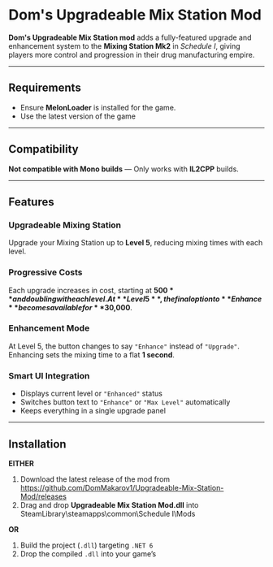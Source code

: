 # Dom's Upgradeable Mix Station Mod

**Dom's Upgradeable Mix Station mod** adds a fully-featured upgrade and enhancement system to the **Mixing Station Mk2** in *Schedule I*, giving players more control and progression in their drug manufacturing empire.

---

## Requirements

- Ensure **MelonLoader** is installed for the game.
- Use the latest version of the game

---

## Compatibility

**Not compatible with Mono builds** — Only works with **IL2CPP** builds.

---

## Features

### Upgradeable Mixing Station  
Upgrade your Mixing Station up to **Level 5**, reducing mixing times with each level.

### Progressive Costs  
Each upgrade increases in cost, starting at **$500** and doubling with each level.  
At **Level 5**, the final option to **Enhance** becomes available for **$30,000**.

### Enhancement Mode  
At Level 5, the button changes to say `"Enhance"` instead of `"Upgrade"`.  
Enhancing sets the mixing time to a flat **1 second**.

### Smart UI Integration  
- Displays current level or `"Enhanced"` status
- Switches button text to `"Enhance"` or `"Max Level"` automatically
- Keeps everything in a single upgrade panel

---

## Installation

**EITHER**

1. Download the latest release of the mod from https://github.com/DomMakarov1/Upgradeable-Mix-Station-Mod/releases
2. Drag and drop **Upgradeable Mix Station Mod.dll** into SteamLibrary\steamapps\common\Schedule I\Mods

**OR**

1. Build the project (`.dll`) targeting `.NET 6`
2. Drop the compiled `.dll` into your game’s

